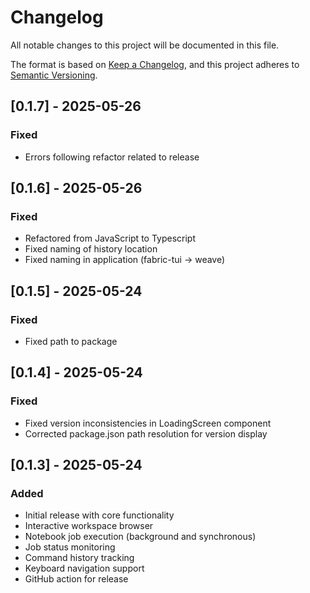 # Changelog

All notable changes to this project will be documented in this file.

The format is based on [Keep a Changelog](https://keepachangelog.com/en/1.0.0/),
and this project adheres to [Semantic Versioning](https://semver.org/spec/v2.0.0.html).


## [0.1.7] - 2025-05-26

### Fixed
- Errors following refactor related to release 

## [0.1.6] - 2025-05-26

### Fixed
- Refactored from JavaScript to Typescript
- Fixed naming of history location
- Fixed naming in application (fabric-tui -> weave)

## [0.1.5] - 2025-05-24

### Fixed 
- Fixed path to package

## [0.1.4] - 2025-05-24

### Fixed
- Fixed version inconsistencies in LoadingScreen component
- Corrected package.json path resolution for version display

## [0.1.3] - 2025-05-24

### Added
- Initial release with core functionality
- Interactive workspace browser
- Notebook job execution (background and synchronous)
- Job status monitoring
- Command history tracking
- Keyboard navigation support
- GitHub action for release
